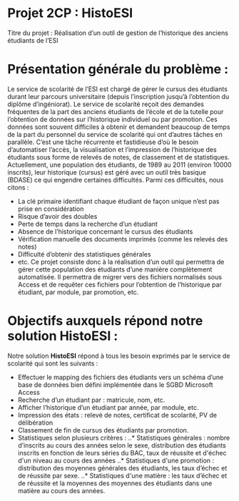# Projet 2CP : HistoESI
Titre du projet : Réalisation d’un outil de gestion de l’historique des anciens étudiants de l’ESI

# Présentation générale du problème :

Le service de scolarité de l’ESI est chargé de gérer le cursus des étudiants durant leur parcours universitaire (depuis
l’inscription jusqu’à l’obtention du diplôme d’ingéniorat). Le service de scolarité reçoit des demandes fréquentes de la
part des anciens étudiants de l’école et de la tutelle pour l’obtention de données sur l’historique individuel ou par
promotion. Ces données sont souvent difficiles à obtenir et demandent beaucoup de temps de la part du personnel du
service de scolarité qui ont d’autres tâches en parallèle. C’est une tâche récurrente et fastidieuse d’où le besoin
d’automatiser l’accès, la visualisation et l’impression de l’historique des étudiants sous forme de relevés de notes, de
classement et de statistiques.
Actuellement, une population des étudiants, de 1989 au 2011 (environ 10000 inscrits), leur historique (cursus) est géré
avec un outil très basique (BDASE) ce qui engendre certaines difficultés. Parmi ces difficultés, nous citons :
- La clé primaire identifiant chaque étudiant de façon unique n’est pas prise en considération
- Risque d’avoir des doubles
- Perte de temps dans la recherche d’un étudiant
- Absence de l’historique concernant le cursus des étudiants
- Vérification manuelle des documents imprimés (comme les relevés des notes)
- Difficulté d’obtenir des statistiques générales
- etc.
Ce projet consiste donc à la réalisation d’un outil qui permettra de gérer cette population des étudiants d’une manière
complètement automatisée. Il permettra de migrer vers des fichiers normalisés sous Access et de requêter ces fichiers
pour l’obtention de l’historique par étudiant, par module, par promotion, etc.

# Objectifs auxquels répond notre solution HistoESI :

Notre solution **HistoESI** répond à tous les besoin exprimés par le service de scolarité qui sont les suivants :
- Effectuer le mapping des fichiers des étudiants vers un schéma d’une base de données bien défini implémentée
dans le SGBD Microsoft Access
- Recherche d’un étudiant par : matricule, nom, etc.
- Afficher l’historique d’un étudiant par année, par module, etc.
- Impression des états : relevé de notes, certificat de scolarité, PV de délibération
- Classement de fin de cursus des étudiants par promotion.
- Statistiques selon plusieurs critères :
..* Statistiques générales : nombre d’inscrits au cours des années selon le sexe, distribution des étudiants inscrits en fonction de leurs séries du BAC, taux de réussite et d'échec d'un niveau au cours des années
..* Statistiques d'une promotion : distribution des moyennes générales des étudiants, les taux d’échec et de réussite par sexe.
..* Statistiques d'une matière : les taux d’échec et de réussite et la moyennes des moyennes des étudiants dans une matière au cours des années.
